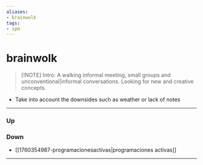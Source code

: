 ```yaml
---
aliases:
- brainwolk
tags:
- spm
---
```

# brainwolk
> [!NOTE] Intro: 
> A walking informal meeting, small groups and unconventional|informal conversations. Looking for new and creative concepts. 

- Take into account the downsides such as weather or lack of notes

***
### Up
### Down
- [[1760354987-programacionesactivas|programaciones activas]]
***

